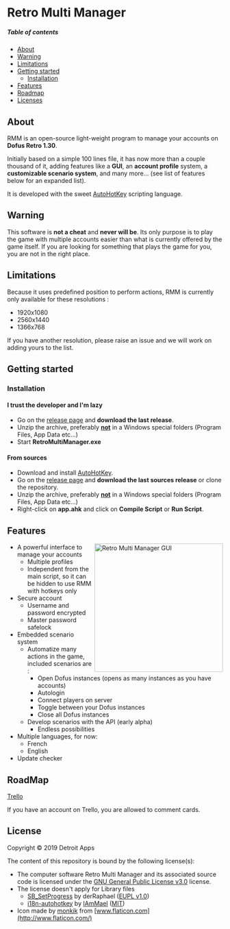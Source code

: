 # Retro Multi Manager



##### Table of contents

<!-- toc -->

- [About](#about)
- [Warning](#warning)
- [Limitations](#limitations)
- [Getting started](#getting-started)
  * [Installation](#installation)
- [Features](#features)
- [Roadmap](#roadmap)
- [Licenses](#licenses)

<!-- tocstop -->

## About

RMM is an open-source light-weight program to manage your accounts on **Dofus Retro 1.30**.

Initially based on a simple 100 lines file, it has now more than a couple thousand of it, adding features like a **GUI**, an **account profile** system, a **customizable scenario system**, and many more... (see list of features below for an expanded list).

It is developed with the sweet [AutoHotKey](https://www.autohotkey.com/) scripting language.

## Warning

This software is **not a cheat** and **never will be**. Its only purpose is to play the game with multiple accounts easier than what is currently offered by the game itself. If you are looking for something that plays the game for you, you are not in the right place.

## Limitations

Because it uses predefined position to perform actions, RMM is currently only available for these resolutions :

- 1920x1080
- 2560x1440
- 1366x768

If you have another resolution, please raise an issue and we will work on adding yours to the list.

## Getting started

### Installation

#### I trust the developer and I'm lazy

- Go on the [release page](https://github.com/DetroitApps/RetroMultiManager/releases) and **download the last release**.
- Unzip the archive, preferably **<u>not</u>** in a Windows special folders (Program Files, App Data etc...)
- Start **RetroMultiManager.exe**

#### From sources

- Download and install [AutoHotKey](https://www.autohotkey.com/).
- Go on the [release page](https://github.com/DetroitApps/RetroMultiManager/releases) and **download the last sources release** or clone the repository.
- Unzip the archive, preferably **<u>not</u>** in a Windows special folders (Program Files, App Data etc...)
- Right-click on **app.ahk** and click on **Compile Script** or **Run Script**.

## Features

<img align="right" height="300" width="300" src="../assets/gui.png?raw=true" alt="Retro Multi Manager GUI"/>

- A powerful interface to manage your accounts
  - Multiple profiles
  - Independent from the main script, so it can be hidden to use RMM with hotkeys only
- Secure account
  - Username and password encrypted
  - Master password safelock
- Embedded scenario system
  - Automatize many actions in the game, included scenarios are :
    - Open Dofus instances (opens as many instances as you have accounts)
    - Autologin
    - Connect players on server
    - Toggle between your Dofus instances
    - Close all Dofus instances
  - Develop scenarios with the API (early alpha)
    - Endless possibilities
- Multiple languages, for now:
  - French
  - English
- Update checker

## RoadMap

[Trello](https://trello.com/b/NcZHByWN/retro-multi-manager-dev)

If you have an account on Trello, you are allowed to comment cards.

## License

Copyright © 2019 Detroit Apps

The content of this repository is bound by the following license(s):

- The computer software Retro Multi Manager and its associated source code is licensed under the [GNU General Public License v3.0](https://github.com/DetroitApps/RetroMultiManager/blob/master/LICENSE) license.
- The license doesn't apply for Library files
  - [SB_SetProgress]( https://autohotkey.com/board/topic/34593-stdlib-sb-setprogress/ ) by derRaphael ([EUPL v1.0](https://spdx.org/licenses/EUPL-1.0.html))
  - [i18n-autohotkey](https://github.com/iammael/i18n-autohotkey) by [IAmMael](https://github.com/iammael/) ([MIT](https://github.com/iammael/i18n-autohotkey/blob/master/LICENSE))
-  Icon made by [monkik](https://www.flaticon.com/authors/monkik) from [www.flaticon.com](http://www.flaticon.com/) 


